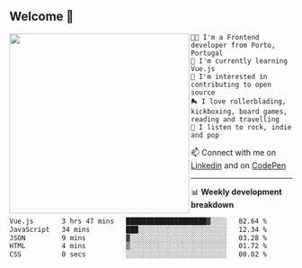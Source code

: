 ## Welcome 👋

<img align="left" src="https://github.com/saraiovieira/saraiovieira/assets/74243584/32f0e061-fcbb-45fe-8361-571943f17664" width="320"/>

```
👩‍💻 I'm a Frontend developer from Porto, Portugal
🌱 I'm currently learning Vue.js
🚩 I'm interested in contributing to open source
🛼 I love rollerblading, kickboxing, board games, reading and travelling
🎵 I listen to rock, indie and pop
```
📫 Connect with me on [Linkedin](https://www.linkedin.com/in/sara-vieira-frontend-developer/) and on [CodePen](https://codepen.io/saraiovieira)

-------

📊 **Weekly development breakdown**

<!--START_SECTION:waka-->

```txt
Vue.js       3 hrs 47 mins   ████████████████████▓░░░░   82.64 %
JavaScript   34 mins         ███░░░░░░░░░░░░░░░░░░░░░░   12.34 %
JSON         9 mins          ▓░░░░░░░░░░░░░░░░░░░░░░░░   03.28 %
HTML         4 mins          ▒░░░░░░░░░░░░░░░░░░░░░░░░   01.72 %
CSS          0 secs          ░░░░░░░░░░░░░░░░░░░░░░░░░   00.02 %
```

<!--END_SECTION:waka-->
